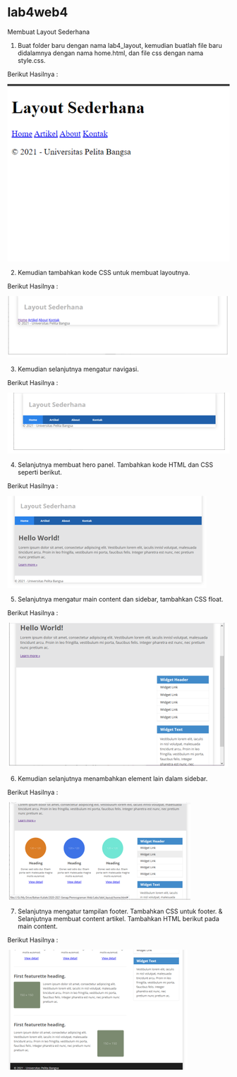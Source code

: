 # lab4web4
<p> Membuat Layout Sederhana </p>

1. Buat folder baru dengan nama lab4_layout, kemudian buatlah file baru didalamnya dengan nama 
home.html, dan file css dengan nama style.css.

Berikut Hasilnya : 

<img src="layout1.PNG"   />

2. Kemudian tambahkan kode CSS untuk membuat layoutnya.

Berikut Hasilnya : 

<img src="layout2.PNG"   />

3. Kemudian selanjutnya mengatur navigasi.

Berikut Hasilnya : 

<img src="layout3.PNG"   />

4. Selanjutnya membuat hero panel. Tambahkan kode HTML dan CSS seperti berikut.

Berikut Hasilnya : 

<img src="layout4.PNG"   />

5. Selanjutnya mengatur main content dan sidebar, tambahkan CSS float.

Berikut Hasilnya : 

<img src="layout5.PNG"   />

6. Kemudian selanjutnya menambahkan element lain dalam sidebar. 

Berikut Hasilnya : 

<img src="layout6.PNG"   />

7. Selanjutnya mengatur tampilan footer. Tambahkan CSS untuk footer. & Selanjutnya membuat content artikel. Tambahkan HTML berikut pada main content.

Berikut Hasilnya : 

<img src="layout7.PNG"   />

